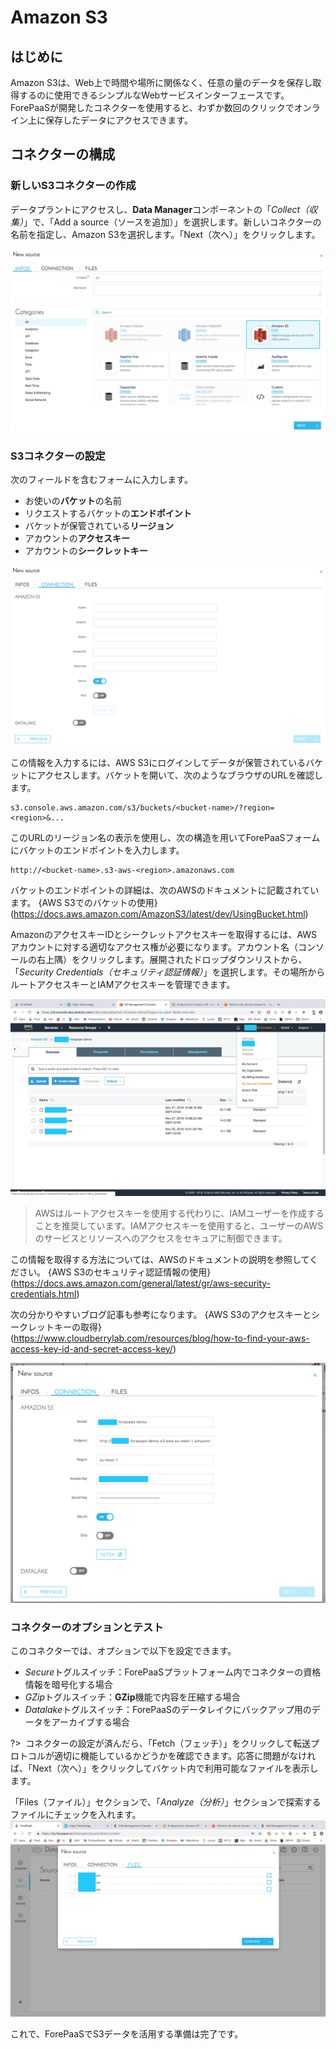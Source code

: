 # Amazon S3

## はじめに

Amazon S3は、Web上で時間や場所に関係なく、任意の量のデータを保存し取得するのに使用できるシンプルなWebサービスインターフェースです。ForePaaSが開発したコネクターを使用すると、わずか数回のクリックでオンライン上に保存したデータにアクセスできます。 

## コネクターの構成

### 新しいS3コネクターの作成

データプラントにアクセスし、**Data Manager**コンポーネントの「*Collect（収集）*」で、「Add a source（ソースを追加）」を選択します。新しいコネクターの名前を指定し、Amazon S3を選択します。「Next（次へ）」をクリックします。

![Application Creation](picts/creation-s3connector.png)

### S3コネクターの設定

次のフィールドを含むフォームに入力します。  
  * お使いの**バケット**の名前
  * リクエストするバケットの**エンドポイント**
  * バケットが保管されている**リージョン**
  * アカウントの**アクセスキー**
  * アカウントの**シークレットキー**

![Config s3](picts/s3-config.png)

この情報を入力するには、AWS S3にログインしてデータが保管されているバケットにアクセスします。バケットを開いて、次のようなブラウザのURLを確認します。

```
s3.console.aws.amazon.com/s3/buckets/<bucket-name>/?region=<region>&...
```
このURLのリージョン名の表示を使用し、次の構造を用いてForePaaSフォームにバケットのエンドポイントを入力します。
```
http://<bucket-name>.s3-aws-<region>.amazonaws.com
```
バケットのエンドポイントの詳細は、次のAWSのドキュメントに記載されています。
{AWS S3でのバケットの使用}(https://docs.aws.amazon.com/AmazonS3/latest/dev/UsingBucket.html)

AmazonのアクセスキーIDとシークレットアクセスキーを取得するには、AWSアカウントに対する適切なアクセス権が必要になります。アカウント名（コンソールの右上隅）をクリックします。展開されたドロップダウンリストから、「*Security Credentials（セキュリティ認証情報）*」を選択します。その場所からルートアクセスキーとIAMアクセスキーを管理できます。

![Bucket s3](picts/s3-bucket.png)

> AWSはルートアクセスキーを使用する代わりに、IAMユーザーを作成することを推奨しています。IAMアクセスキーを使用すると、ユーザーのAWSのサービスとリソースへのアクセスをセキュアに制御できます。

この情報を取得する方法については、AWSのドキュメントの説明を参照してください。
{AWS S3のセキュリティ認証情報の使用}(https://docs.aws.amazon.com/general/latest/gr/aws-security-credentials.html)

次の分かりやすいブログ記事も参考になります。
{AWS S3のアクセスキーとシークレットキーの取得}(https://www.cloudberrylab.com/resources/blog/how-to-find-your-aws-access-key-id-and-secret-access-key/)

![Config Filled s3](picts/s3-config-filled.png)

### コネクターのオプションとテスト

このコネクターでは、オプションで以下を設定できます。
  * *Secure*トグルスイッチ：ForePaaSプラットフォーム内でコネクターの資格情報を暗号化する場合
  * *GZip*トグルスイッチ：**GZip**機能で内容を圧縮する場合
  * *Datalake*トグルスイッチ：ForePaaSのデータレイクにバックアップ用のデータをアーカイブする場合

?>  コネクターの設定が済んだら、「Fetch（フェッチ）」をクリックして転送プロトコルが適切に機能しているかどうかを確認できます。応答に問題がなければ、「Next（次へ）」をクリックしてバケット内で利用可能なファイルを表示します。 

「Files（ファイル）」セクションで、「*Analyze（分析）*」セクションで探索するファイルにチェックを入れます。
![Files Fetched s3](picts/s3-files-fetched.png)

これで、ForePaaSでS3データを活用する準備は完了です。